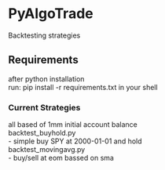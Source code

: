 # PyAlgoTrade
Backtesting strategies  

## Requirements
after python installation  
run: pip install -r requirements.txt in your shell  

### Current Strategies
all based of 1mm initial account balance  
backtest_buyhold.py  
    - simple buy SPY at 2000-01-01 and hold  
backtest_movingavg.py  
    - buy/sell at eom bassed on sma  